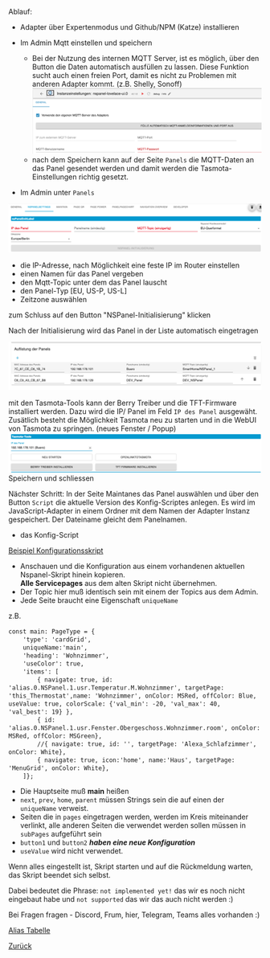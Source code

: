 Ablauf:
- Adapter über Expertenmodus und Github/NPM (Katze) installieren
- Im Admin Mqtt einstellen und speichern
  - Bei der Nutzung des internen MQTT Server, ist es möglich, über den Button die Daten automatisch ausfüllen zu lassen. Diese Funktion sucht auch einen freien Port, damit es nicht zu Problemen  mit anderen Adapter kommt. (z.B. Shelly, Sonoff) 
  ![Startbild](Picture/Installation_Start.png)  
  - nach dem Speichern kann auf der Seite `Panels` die MQTT-Daten an das Panel gesendet werden 
  und damit werden die Tasmota-Einstellungen richtig gesetzt.  

- Im Admin unter `Panels`  
  
![Panel Schritt 1](Picture/Installation_Panels_1.png)  
- die IP-Adresse, nach Möglichkeit eine feste IP im Router einstellen
- einen Namen für das Panel vergeben
- den Mqtt-Topic unter dem das Panel lauscht
- den Panel-Typ [EU, US-P, US-L]
- Zeitzone auswählen  

zum Schluss auf den Button "NSPanel-Initialisierung" klicken  
  
Nach der Initialisierung wird das Panel in der Liste automatisch eingetragen  

![Panel Schritt 2](Picture/Installation_Panels_2.png)  
  
mit den Tasmota-Tools kann der Berry Treiber und die TFT-Firmware installiert werden. Dazu wird die IP/ Panel im Feld `IP des Panel` ausgewäht. Zusätlich besteht die Möglichkeit Tasmota neu zu starten und in die WebUI von Tasmota zu springen. (neues Fenster / Popup) 
![Panel Schritt 3](Picture/Installation_Panels_3.png)
Speichern und schliessen

Nächster Schritt:
In der Seite Maintanes das Panel auswählen und über den Button `Script` die aktuelle Version des Konfig-Scriptes anlegen. Es wird im JavaScript-Adapter in einem Ordner mit dem Namen der Adapter Instanz gespeichert. Der Dateiname gleicht dem Panelnamen.

- das Konfig-Script 

[Beispiel Konfigurationsskript](script/example_sendTo_script_iobroker.ts)
- Anschauen und die Konfiguration aus einem vorhandenen aktuellen Nspanel-Skript hinein kopieren.  
**Alle Servicepages** aus dem alten Skript nicht übernehmen.
- Der Topic hier muß identisch sein mit einem der Topics aus dem Admin.
- Jede Seite braucht eine Eigenschaft `uniqueName`

z.B. 
```
const main: PageType = {
    'type': 'cardGrid',
    uniqueName:'main',
    'heading': 'Wohnzimmer',
    'useColor': true,
    'items': [
        { navigate: true, id: 'alias.0.NSPanel.1.usr.Temperatur.M.Wohnzimmer', targetPage: 'this_Thermostat',name: 'Wohnzimmer', onColor: MSRed, offColor: Blue, useValue: true, colorScale: {'val_min': -20, 'val_max': 40, 'val_best': 19} },
        { id: 'alias.0.NSPanel.1.usr.Fenster.Obergeschoss.Wohnzimmer.room', onColor: MSRed, offColor: MSGreen},
        //{ navigate: true, id: '', targetPage: 'Alexa_Schlafzimmer', onColor: White},
        { navigate: true, icon:'home', name:'Haus', targetPage: 'MenuGrid', onColor: White},
    ]};
```
- Die Hauptseite muß **main** heißen
- `next`, `prev`, `home`, `parent` müssen Strings sein die auf einen der `uniqueName` verweist.
- Seiten die in `pages` eingetragen werden, werden im Kreis miteinander verlinkt, alle anderen Seiten die verwendet werden sollen müssen in `subPages` aufgeführt sein
- `button1` und `button2` ***haben eine neue Konfiguration***
- `useValue` wird nicht verwendet.

Wenn alles eingestellt ist, Skript starten und auf die Rückmeldung warten, das Skript beendet sich selbst.

Dabei bedeutet die Phrase: `not implemented yet!` das wir es noch nicht eingebaut habe und `not supported` das wir das auch nicht werden :)

Bei Fragen fragen - Discord, Frum, hier, Telegram, Teams alles vorhanden :)


[Alias Tabelle](ALIAS.md)  
  
[Zurück](README.md#aktuelle-version)  
